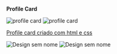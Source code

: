 **Profile Card**


![profile card](https://github.com/user-attachments/assets/da0d8dfe-32e7-4c69-befa-40abd973a8b4)
![profile card](https://github.com/user-attachments/assets/da0d8dfe-32e7-4c69-befa-40abd973a8b4)


<ins>Profile card criado com html e css</ins>


![Design sem nome](https://github.com/user-attachments/assets/5764569e-edb9-4321-9b5d-9f0fc174dd2a)
![Design sem nome](https://github.com/user-attachments/assets/5764569e-edb9-4321-9b5d-9f0fc174dd2a)

